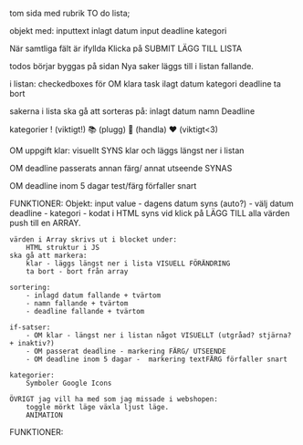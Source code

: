 
tom sida med rubrik TO do lista;

objekt med:
	inputtext
	inlagt datum
	input deadline
	kategori

När samtliga fält är ifyllda
    Klicka på SUBMIT
		LÄGG TILL LISTA

todos börjar byggas på sidan
    Nya saker läggs till i listan fallande.

i listan:
	checkedboxes för OM klara
	task
	ilagt datum
	kategori
	deadline
	ta bort

sakerna i lista ska gå att sorteras på:
	inlagt datum
	namn
	Deadline
	
kategorier
	! (viktigt!) 
    📚 (plugg)
    🛒 (handla)
    ❤️ (viktigt<3)

OM uppgift klar:
	visuellt SYNS klar och läggs längst ner i listan

OM deadline passerats
	annan färg/ annat utseende SYNAS

OM deadline inom 5 dagar
	test/färg förfaller snart

FUNKTIONER:
	Objekt:
	 	input value - dagens datum syns (auto?) - välj datum deadline - kategori - kodat i HTML syns
			vid klick på LÄGG TILL
		 		alla värden push till en ARRAY.

	värden i Array skrivs ut i blocket under:
		HTML struktur i JS
	ska gå att markera:
		klar - läggs längst ner i lista VISUELL FÖRÄNDRING
		ta bort - bort från array

	sortering:
		- inlagd datum fallande + tvärtom
		- namn fallande + tvärtom
		- deadline fallande + tvärtom
		
	if-satser:
		- OM klar - längst ner i listan något VISUELLT (utgråad? stjärna? + inaktiv?)
		- OM passerat deadline - markering FÄRG/ UTSEENDE
		- OM deadline inom 5 dagar -  markering textFÄRG förfaller snart

	kategorier:
		Symboler Google Icons
 
	ÖVRIGT jag vill ha med som jag missade i webshopen:
		toggle mörkt läge växla ljust läge.
		ANIMATION

FUNKTIONER:
